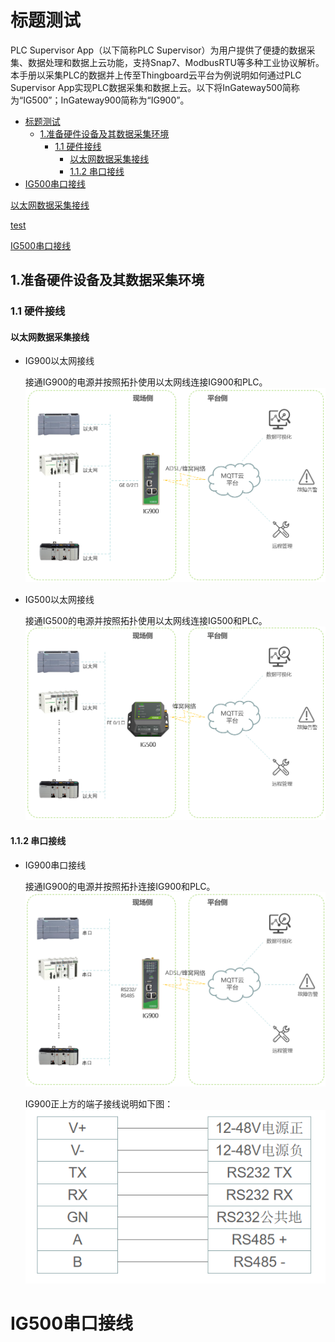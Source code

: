 # 标题测试
PLC Supervisor App（以下简称PLC Supervisor）为用户提供了便捷的数据采集、数据处理和数据上云功能，支持Snap7、ModbusRTU等多种工业协议解析。
本手册以采集PLC的数据并上传至Thingboard云平台为例说明如何通过PLC Supervisor App实现PLC数据采集和数据上云。以下将InGateway500简称为“IG500”；InGateway900简称为“IG900”。

<!-- @import "[TOC]" {cmd="toc" depthFrom=1 depthTo=6 orderedList=false} -->

<!-- code_chunk_output -->

- [标题测试](#标题测试)
  - [1.准备硬件设备及其数据采集环境](#1准备硬件设备及其数据采集环境)
    - [1.1 硬件接线](#11-硬件接线)
      - [以太网数据采集接线](#以太网数据采集接线)
      - [1.1.2 串口接线](#112-串口接线)
- [IG500串口接线](#ig500串口接线)

<!-- /code_chunk_output -->

[以太网数据采集接线](#以太网数据采集接线)

[test](#ig500串口接线)

<a href="#ig500串口接线">IG500串口接线</a>
## 1.准备硬件设备及其数据采集环境
### 1.1 硬件接线
#### 以太网数据采集接线
- IG900以太网接线  
  
  接通IG900的电源并按照拓扑使用以太网线连接IG900和PLC。  <br/>
![](images/2020-02-21-14-52-40.png)  

- IG500以太网接线  
  
  接通IG500的电源并按照拓扑使用以太网线连接IG500和PLC。  <br/>
![](images/2020-02-21-14-53-05.png)
#### 1.1.2 串口接线
- IG900串口接线  

  接通IG900的电源并按照拓扑连接IG900和PLC。  <br/>
![](images/2020-02-21-16-56-55.png)  

  IG900正上方的端子接线说明如下图：  
![](images/2020-01-09-18-47-30.png)  

# IG500串口接线  
